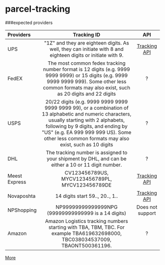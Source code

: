 # parcel-tracking

###expected providers


|    Providers    | Tracking ID  | API |
|:----------------|:---------------:|:---------------:|
| UPS             | "1Z" and they are eighteen digits. As well, they can initiate with 8 and eighteen digits or initiate with 9.|[Tracking API](https://www.ups.com/ua/en/services/technology-integration/online-tools-tracking.page?)|
| FedEX           | The most common fedex tracking number format is 12 digits (e.g. 9999 9999 9999) or 15 digits (e.g. 9999 9999 9999 999). Some other less common formats may also exist, such as 20 digits and 22 digits|?|
| USPS            | 20/22 digits (e.g. 9999 9999 9999 9999 9999 99), or a combination of 13 alphabetic and numeric characters, usually starting with 2 alphabets, following by 9 digits, and ending by "US" (e.g. EA 999 999 999 US). Some other less common formats may also exist, such as 10 digits |?|
| DHL             | The tracking number is assigned to your shipment by DHL, and can be either a 10 or 11 digit number.       |?|
| Meest Express   | CV123456789US, MYCV123456789PL, MYCV123456789DE |[Tracking API](https://wiki.meest-group.com/uk/4-vidstezhennia-vidpravlen)|
| Novaposhta      | 14 digits start 59.., 20.., 1..|[Tracking API](https://developers.novaposhta.ua/view/model/a99d2f28-8512-11ec-8ced-005056b2dbe1/method/a9ae7bc9-8512-11ec-8ced-005056b2dbe1)|
| NPShopping      | NP99999999999999NPG  (99999999999999 is a 14 digits)|Does not support|
| Amazon          | Amazon Logistics tracking numbers starting with TBA, TBM, TBC. For example TBA619632698000, TBC038034537009, TBAONT500361196.|?|

[More](https://onlinetrackingnumbers.com/v4/)